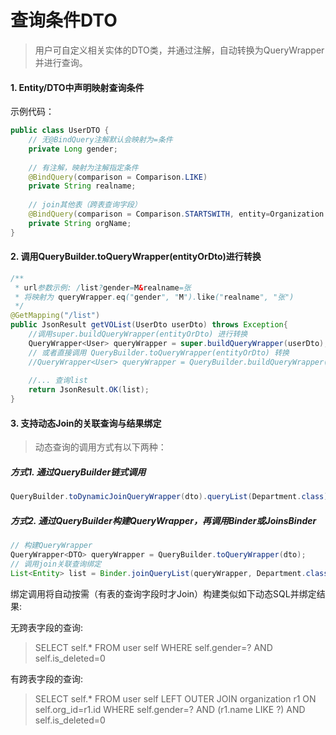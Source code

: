 # 查询条件DTO

> 用户可自定义相关实体的DTO类，并通过注解，自动转换为QueryWrapper并进行查询。

#### 1. Entity/DTO中声明映射查询条件
示例代码：
~~~java 
public class UserDTO {
    // 无@BindQuery注解默认会映射为=条件
    private Long gender;
    
    // 有注解，映射为注解指定条件
    @BindQuery(comparison = Comparison.LIKE)
    private String realname;
    
    // join其他表（跨表查询字段）
    @BindQuery(comparison = Comparison.STARTSWITH, entity=Organization.class, field="name", condition="this.org_id=id")
    private String orgName;
}
~~~
#### 2. 调用QueryBuilder.toQueryWrapper(entityOrDto)进行转换
~~~java
/**
 * url参数示例: /list?gender=M&realname=张
 * 将映射为 queryWrapper.eq("gender", "M").like("realname", "张")
 */
@GetMapping("/list")
public JsonResult getVOList(UserDto userDto) throws Exception{
    //调用super.buildQueryWrapper(entityOrDto) 进行转换
    QueryWrapper<User> queryWrapper = super.buildQueryWrapper(userDto);
    // 或者直接调用 QueryBuilder.toQueryWrapper(entityOrDto) 转换
    //QueryWrapper<User> queryWrapper = QueryBuilder.buildQueryWrapper(userDto);
    
    //... 查询list
    return JsonResult.OK(list);
}
~~~

#### 3. 支持动态Join的关联查询与结果绑定
> 动态查询的调用方式有以下两种：
##### 方式1. 通过QueryBuilder链式调用
~~~java
QueryBuilder.toDynamicJoinQueryWrapper(dto).queryList(Department.class);
~~~
##### 方式2. 通过QueryBuilder构建QueryWrapper，再调用Binder或JoinsBinder
~~~java
// 构建QueryWrapper
QueryWrapper<DTO> queryWrapper = QueryBuilder.toQueryWrapper(dto);
// 调用join关联查询绑定
List<Entity> list = Binder.joinQueryList(queryWrapper, Department.class);
~~~

绑定调用将自动按需（有表的查询字段时才Join）构建类似如下动态SQL并绑定结果:

无跨表字段的查询: 
> SELECT self.* FROM user self WHERE self.gender=? AND self.is_deleted=0

有跨表字段的查询:
> SELECT self.* FROM user self 
LEFT OUTER JOIN organization r1 ON self.org_id=r1.id 
WHERE self.gender=? AND (r1.name LIKE ?) AND self.is_deleted=0